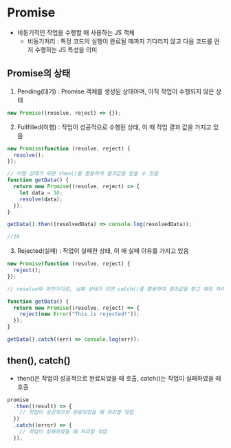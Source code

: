 # Promise

- 비동기적인 작업을 수행할 때 사용하는 JS 객체
  - 비동기처리 : 특정 코드의 실행이 완료될 때까지 기다리지 않고 다음 코드를 먼저 수행하는 JS 특성을 의미

## Promise의 상태

1. Pending(대기) : Promise 객체를 생성된 상태아며, 아직 작업이 수행되지 않은 상태

```javascript
new Promise((resolve, reject) => {});
```

2. Fullfilled(이행) : 작업이 성공적으로 수행된 상태, 이 때 작업 결과 값을 가지고 있음

```javascript
new Promise(function (resolve, reject) {
  resolve();
});

// 이행 상태가 되면 then()을 활용하여 결과값을 받을 수 있음
function getData() {
  return new Promise((resolve, reject) => {
    let data = 10;
    resolve(data);
  });
}

getData().then((resolvedData) => console.log(resolvedData));

//10
```

3. Rejected(실패) : 작업이 실패한 상태, 이 때 실패 이유를 가지고 있음

```javascript
new Promise(function (resolve, reject) {
  reject();
});

// resolve와 마찬가지로, 실패 상태가 되면 catch()를 활용하여 결과값을 받고 예외 처리할 수 있음

function getData() {
  return new Promise((resolve, reject) => {
    reject(new Error("This is rejected!"));
  });
}

getData().catch((err) => console.log(err));
```

## then(), catch()

- then()은 작업이 성공적으로 완료되었을 때 호출, catch()는 작업이 실패하였을 때 호출

```javascript
promise
  .then((result) => {
    // 작업이 성공적으로 완료되었을 때 처리할 작업
  })
  .catch((error) => {
    // 작업이 실패하였을 때 처리할 작업
  });
```
